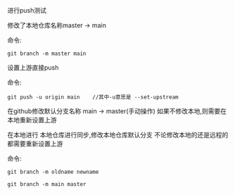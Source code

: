 进行push测试

修改了本地仓库名称master -> main

命令:

```
git branch -m master main
```

设置上游直接push

命令:

```
git push -u origin main    //其中-u意思是 --set-upstream
```

在github修改默认分支名称 main -> master(手动操作) 如果不修改本地,则需要在本地重新设置上游

在本地进行 本地仓库进行同步,修改本地仓库默认分支 不论修改本地的还是远程的都需要重新设置上游

命令:

```
git branch -m oldname newname
```

```
git branch -m main master
```
